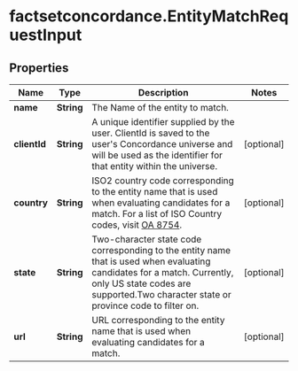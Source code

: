 # factsetconcordance.EntityMatchRequestInput

## Properties

Name | Type | Description | Notes
------------ | ------------- | ------------- | -------------
**name** | **String** | The Name of the entity to match. | 
**clientId** | **String** | A unique identifier supplied by the user. ClientId is saved to the user&#39;s Concordance universe and will be used as the identifier for that entity within the universe.  | [optional] 
**country** | **String** | ISO2 country code corresponding to the entity name that is used when evaluating candidates for a match. For a list of ISO Country codes, visit [OA 8754](https://my.apps.factset.com/oa/pages/8754).  | [optional] 
**state** | **String** | Two-character state code corresponding to the entity name that is used when evaluating candidates for a match. Currently, only US state codes are supported.Two character state or province code to filter on.  | [optional] 
**url** | **String** | URL corresponding to the entity name that is used when evaluating candidates for a match.  | [optional] 


